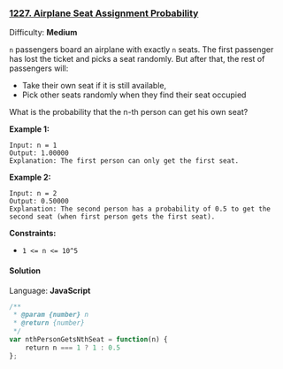 ### [1227\. Airplane Seat Assignment Probability](https://leetcode.com/problems/airplane-seat-assignment-probability/)

Difficulty: **Medium**


`n` passengers board an airplane with exactly `n` seats. The first passenger has lost the ticket and picks a seat randomly. But after that, the rest of passengers will:

*   Take their own seat if it is still available, 
*   Pick other seats randomly when they find their seat occupied 

What is the probability that the n-th person can get his own seat?

**Example 1:**

```
Input: n = 1
Output: 1.00000
Explanation: The first person can only get the first seat.
```

**Example 2:**

```
Input: n = 2
Output: 0.50000
Explanation: The second person has a probability of 0.5 to get the second seat (when first person gets the first seat).
```

**Constraints:**

*   `1 <= n <= 10^5`


#### Solution

Language: **JavaScript**

```javascript
/**
 * @param {number} n
 * @return {number}
 */
var nthPersonGetsNthSeat = function(n) {
    return n === 1 ? 1 : 0.5
};
```